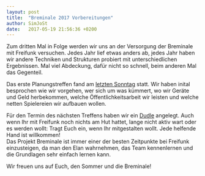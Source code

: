 ```yaml
---
layout: post
title:  "Breminale 2017 Vorbereitungen"
author: SimJoSt
date:   2017-05-19 21:56:36 +0200
---
```

Zum dritten Mal in Folge werden wir uns an der Versorgung der Breminale mit Freifunk versuchen. Jedes Jahr lief etwas anders ab, jedes Jahr haben wir andere Techniken und Strukturen probiert mit unterschiedlichen Ergebnissen. Mal viel Abdeckung, dafür nicht so schnell, beim anderen Mal das Gegenteil.

Das erste Planungstreffen fand am [letzten Sonntag](https://wiki.bremen.freifunk.net/Treffen/2017_05_14-Breminale) statt. Wir haben inital besprochen wie wir vorgehen, wer sich um was kümmert, wo wir Geräte und Geld herbekommen, welche Öffentlichkeitsarbeit wir leisten und welche netten Spielereien wir aufbauen wollen.

Für den Termin des nächsten Treffens haben wir ein [Dudle](https://dudle.hackerspace-bremen.de/ffhb-breminale-treffen-2017-2/) angelegt. Auch wenn Ihr mit Freifunk noch nichts am Hut hattet, lange nicht aktiv wart oder es werden wollt: Tragt Euch ein, wenn Ihr mitgestalten wollt. Jede helfende Hand ist willkommen!  
Das Projekt Breminale ist immer einer der besten Zeitpunkte bei Freifunk einzusteigen, da man den Elan wahrnehmen, das Team kennenlernen und die Grundlagen sehr einfach lernen kann.

Wir freuen uns auf Euch, den Sommer und die Breminale!

